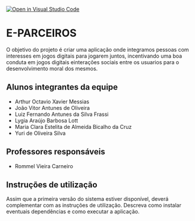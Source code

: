 [![Open in Visual Studio Code](https://classroom.github.com/assets/open-in-vscode-c66648af7eb3fe8bc4f294546bfd86ef473780cde1dea487d3c4ff354943c9ae.svg)](https://classroom.github.com/online_ide?assignment_repo_id=8549477&assignment_repo_type=AssignmentRepo)

# E-PARCEIROS

O objetivo do projeto é criar uma aplicação onde integramos pessoas com interesses em jogos digitais 
para jogarem juntos, incentivando uma boa conduta em jogos digitais einterações sociais entre os usuarios 
para o desenvolvimento moral dos mesmos.

## Alunos integrantes da equipe

* Arthur Octavio Xavier Messias
* João Vitor Antunes de Oliveira
* Luiz Fernando Antunes da Silva Frassi
* Lygia Araújo Barbosa Lott
* Maria Clara Estelita de Almeida Bicalho da Cruz
* Yuri de Oliveira Silva

## Professores responsáveis

* Rommel Vieira Carneiro

## Instruções de utilização

Assim que a primeira versão do sistema estiver disponível, deverá complementar com as instruções de utilização. Descreva como instalar eventuais dependências e como executar a aplicação.
